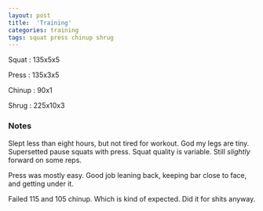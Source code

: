 ```yaml
---
layout: post
title:  'Training'
categories: training
tags: squat press chinup shrug
---
```


Squat       :   135x5x5

Press       :   135x3x5

Chinup      :   90x1

Shrug       :   225x10x3

### Notes

Slept less than eight hours, but not tired for workout. God my legs are tiny. Supersetted
pause squats with press. Squat quality is variable. Still _slightly_ forward on some
reps.

Press was mostly easy. Good job leaning back, keeping bar close to face, and getting
under it.

Failed 115 and 105 chinup. Which is kind of expected. Did it for shits anyway.

